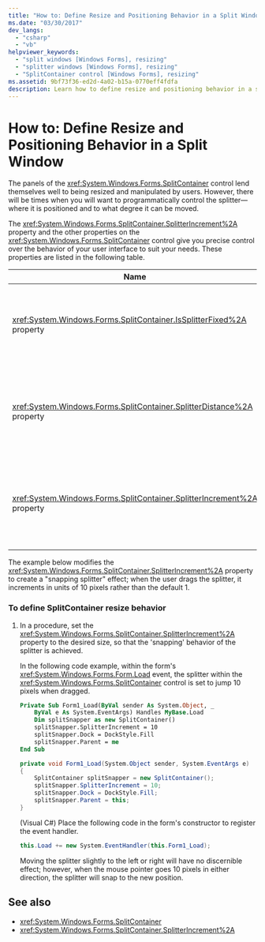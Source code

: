 ```yaml
---
title: "How to: Define Resize and Positioning Behavior in a Split Window"
ms.date: "03/30/2017"
dev_langs: 
  - "csharp"
  - "vb"
helpviewer_keywords: 
  - "split windows [Windows Forms], resizing"
  - "splitter windows [Windows Forms], resizing"
  - "SplitContainer control [Windows Forms], resizing"
ms.assetid: 9bf73f36-ed2d-4a02-b15a-0770eff4fdfa
description: Learn how to define resize and positioning behavior in a split window with the SplitterIncrement and other properties.
---
```

# How to: Define Resize and Positioning Behavior in a Split Window
The panels of the <xref:System.Windows.Forms.SplitContainer> control lend themselves well to being resized and manipulated by users. However, there will be times when you will want to programmatically control the splitter—where it is positioned and to what degree it can be moved.  
  
 The <xref:System.Windows.Forms.SplitContainer.SplitterIncrement%2A> property and the other properties on the <xref:System.Windows.Forms.SplitContainer> control give you precise control over the behavior of your user interface to suit your needs. These properties are listed in the following table.  
  
|Name|Description|  
|----------|-----------------|  
|<xref:System.Windows.Forms.SplitContainer.IsSplitterFixed%2A> property|Determines if the splitter is movable by means of the keyboard or mouse.|  
|<xref:System.Windows.Forms.SplitContainer.SplitterDistance%2A> property|Determines the distance in pixels from the left or upper edge to the movable splitter bar.|  
|<xref:System.Windows.Forms.SplitContainer.SplitterIncrement%2A> property|Determines the minimum distance, in pixels, that the splitter can be moved by the user.|  
  
 The example below modifies the <xref:System.Windows.Forms.SplitContainer.SplitterIncrement%2A> property to create a "snapping splitter" effect; when the user drags the splitter, it increments in units of 10 pixels rather than the default 1.  
  
### To define SplitContainer resize behavior  
  
1. In a procedure, set the <xref:System.Windows.Forms.SplitContainer.SplitterIncrement%2A> property to the desired size, so that the 'snapping' behavior of the splitter is achieved.  
  
     In the following code example, within the form's <xref:System.Windows.Forms.Form.Load> event, the splitter within the <xref:System.Windows.Forms.SplitContainer> control is set to jump 10 pixels when dragged.  
  
    ```vb  
    Private Sub Form1_Load(ByVal sender As System.Object, _  
        ByVal e As System.EventArgs) Handles MyBase.Load  
        Dim splitSnapper as new SplitContainer()  
        splitSnapper.SplitterIncrement = 10  
        splitSnapper.Dock = DockStyle.Fill  
        splitSnapper.Parent = me  
    End Sub  
    ```  
  
    ```csharp  
    private void Form1_Load(System.Object sender, System.EventArgs e)  
    {  
        SplitContainer splitSnapper = new SplitContainer();  
        splitSnapper.SplitterIncrement = 10;  
        splitSnapper.Dock = DockStyle.Fill;  
        splitSnapper.Parent = this;  
    }  
    ```  
  
     (Visual C#) Place the following code in the form's constructor to register the event handler.  
  
    ```csharp  
    this.Load += new System.EventHandler(this.Form1_Load);  
    ```  
  
     Moving the splitter slightly to the left or right will have no discernible effect; however, when the mouse pointer goes 10 pixels in either direction, the splitter will snap to the new position.  
  
## See also

- <xref:System.Windows.Forms.SplitContainer>
- <xref:System.Windows.Forms.SplitContainer.SplitterIncrement%2A>
